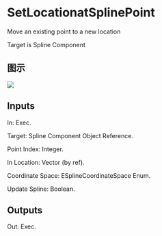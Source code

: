 # SetLocationatSplinePoint

Move an existing point to a new location

Target is Spline Component

## 图示

![]($-20221218-21012671.png)

## Inputs

In: Exec.

Target: Spline Component Object Reference.

Point Index: Integer.

In Location: Vector (by ref).

Coordinate Space: ESplineCoordinateSpace Enum.

Update Spline: Boolean.  

## Outputs

Out: Exec.

